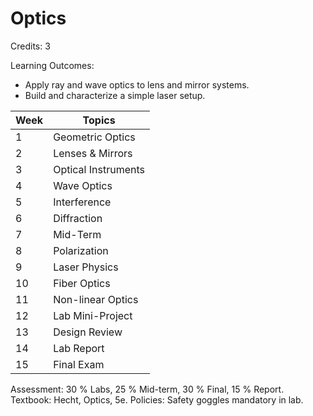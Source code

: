 # Optics

Credits: 3

Learning Outcomes:
- Apply ray and wave optics to lens and mirror systems.
- Build and characterize a simple laser setup.

| Week | Topics              |
| ---- | ------------------- |
| 1    | Geometric Optics    |
| 2    | Lenses & Mirrors    |
| 3    | Optical Instruments |
| 4    | Wave Optics         |
| 5    | Interference        |
| 6    | Diffraction         |
| 7    | Mid-Term            |
| 8    | Polarization        |
| 9    | Laser Physics       |
| 10   | Fiber Optics        |
| 11   | Non-linear Optics   |
| 12   | Lab Mini-Project    |
| 13   | Design Review       |
| 14   | Lab Report          |
| 15   | Final Exam          |

Assessment: 30 % Labs, 25 % Mid-term, 30 % Final, 15 % Report.
Textbook: Hecht, Optics, 5e.
Policies: Safety goggles mandatory in lab.